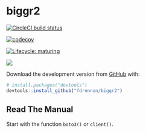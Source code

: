 
<!-- README.md is generated from README.Rmd. Please edit that file -->

# biggr2

<!-- badges: start -->

[![CircleCI build
status](https://circleci.com/gh/fdrennan/biggr2.svg?style=svg)](https://circleci.com/gh/fdrennan/biggr2)

[![codecov](https://codecov.io/gh/fdrennan/biggr2/branch/main/graph/badge.svg?token=bql3Sg35ae)](undefined)

[![Lifecycle:
maturing](https://img.shields.io/badge/lifecycle-maturing-blue.svg)](https://www.tidyverse.org/lifecycle/#maturing)

<!-- badges: end -->

![](https://codecov.io/gh/fdrennan/biggr2/commit/cffdd2c603842d321bcc29b00a78d4e1f732cfa1/graphs/sunburst.svg)

Download the development version from [GitHub](https://github.com/)
with:

``` r
# install.packages("devtools")
devtools::install_github("fdrennan/biggr2")
```

## Read The Manual

Start with the function `boto3()` or `client()`.
